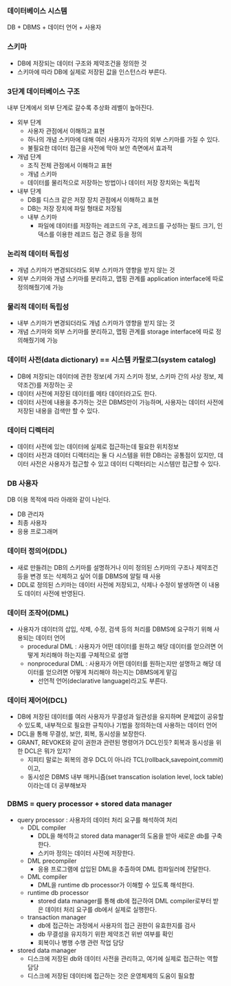 ### 데이터베이스 시스템
DB + DBMS + 데이터 언어 + 사용자

### 스키마
- DB에 저장되는 데이터 구조와 제약조건을 정의한 것
- 스키마에 따라 DB에 실제로 저장된 값을 인스턴스라 부른다.

### 3단계 데이터베이스 구조
내부 단계에서 외부 단계로 갈수록 추상화 레벨이 높아진다.
- 외부 단계
  - 사용자 관점에서 이해하고 표현
  - 하나의 개념 스키마에 대해 여러 사용자가 각자의 외부 스키마를 가질 수 있다.
  - 불필요한 데이터 접근을 사전에 막아 보안 측면에서 효과적
- 개념 단계
  - 조직 전체 관점에서 이해하고 표현
  - 개념 스키마
  - 데이터를 물리적으로 저장하는 방법이나 데이터 저장 장치와는 독립적
- 내부 단계
  - DB를 디스크 같은 저장 장치 관점에서 이해하고 표현
  - DB는 저장 장치에 파일 형태로 저장됨
  - 내부 스키마
    - 파일에 데이터를 저장하는 레코드의 구조, 레코드를 구성하는 필드 크기, 인덱스를 이용한 레코드 접근 경로 등을 정의

### 논리적 데이터 독립성
- 개념 스키마가 변경되더라도 외부 스키마가 영향을 받지 않는 것
- 외부 스키마와 개념 스키마를 분리하고, 맵핑 관계를 application interface에 따로 정의해줬기에 가능

### 물리적 데이터 독립성
- 내부 스키마가 변경되더라도 개념 스키마가 영향을 받지 않는 것
- 개념 스키마와 외부 스키마를 분리하고, 맵핑 관계를 storage interface에 따로 정의해줬기에 가능

### 데이터 사전(data dictionary) == 시스템 카탈로그(system catalog)
- DB에 저장되는 데이터에 관한 정보(세 가지 스키마 정보, 스키마 간의 사상 정보, 제약조건)를 저장하는 곳
- 데이터 사전에 저장된 데이터를 메타 데이터라고도 한다.
- 데이터 사전에 내용을 추가하는 것은 DBMS만이 가능하며, 사용자는 데이터 사전에 저장된 내용을 검색만 할 수 있다.

### 데이터 디렉터리
- 데이터 사전에 있는 데이터에 실제로 접근하는데 필요한 위치정보
- 데이터 사전과 데이터 디렉터리는 둘 다 시스템을 위한 DB라는 공통점이 있지만, 데이터 사전은 사용자가 접근할 수 있고 데이터 디렉터리는 시스템만 접근할 수 있다.

### DB 사용자
DB 이용 목적에 따라 아래와 같이 나뉜다.
- DB 관리자
- 최종 사용자
- 응용 프로그래머

### 데이터 정의어(DDL)
- 새로 만들려는 DB의 스키마를 설명하거나 이미 정의된 스키마의 구조나 제약조건 등을 변경 또는 삭제하고 싶어 이를 DBMS에 알릴 때 사용
- DDL로 정의된 스키마는 데이터 사전에 저장되고, 삭제나 수정이 발생하면 이 내용도 데이터 사전에 반영된다.

### 데이터 조작어(DML)
- 사용자가 데이터의 삽입, 삭제, 수정, 검색 등의 처리를 DBMS에 요구하기 위해 사용되는 데이터 언어
  - procedural DML : 사용자가 어떤 데이터를 원하고 해당 데이터를 얻으려면 어떻게 처리해야 하는지를 구체적으로 설명
  - nonprocedural DML : 사용자가 어떤 데이터를 원하는지만 설명하고 해당 데이터를 얻으려면 어떻게 처리해야 하는지는 DBMS에게 맡김
    - 선언적 언어(declarative language)라고도 부른다.

### 데이터 제어어(DCL)
- DB에 저장된 데이터를 여러 사용자가 무결성과 일관성을 유지하며 문제없이 공유할 수 있도록, 내부적으로 필요한 규칙이나 기법을 정의하는데 사용하는 데이터 언어
- DCL을 통해 무결성, 보안, 회복, 동시성을 보장한다.
- GRANT, REVOKE와 같이 권한과 관련된 명령어가 DCL인듯? 회복과 동시성을 위한 DCL은 뭐가 있지?
  - 지피티 말로는 회복의 경우 DCL이 아니라 TCL(rollback,savepoint,commit)이고, 
  - 동시성은 DBMS 내부 매커니즘(set transcation isolation level, lock table)이라는데 더 공부해보자

### DBMS = query processor + stored data manager
- query processor : 사용자의 데이터 처리 요구를 해석하여 처리
  - DDL compiler
    - DDL을 해석하고 stored data manager의 도움을 받아 새로운 db를 구축한다.
    - 스키마 정의는 데이터 사전에 저장한다.
  - DML precompiler
    - 응용 프로그램에 삽입된 DML을 추출하여 DML 컴파일러에 전달한다. 
  - DML compiler
    - DML을 runtime db processor가 이해할 수 있도록 해석한다.
  - runtime db processor
    - stored data manager를 통해 db에 접근하여 DML compiler로부터 받은 데이터 처리 요구를 db에서 실제로 실행한다.
  - transaction manager
    - db에 접근하는 과정에서 사용자의 접근 권한이 유효한지를 검사
    - db 무결성을 유지하기 위한 제약조건 위반 여부를 확인
    - 회복이나 병행 수행 관련 작업 담당
- stored data manager
  - 디스크에 저장된 db와 데이터 사전을 관리하고, 여기에 실제로 접근하는 역할 담당
  - 디스크에 저장된 데이터에 접근하는 것은 운영체제의 도움이 필요함
